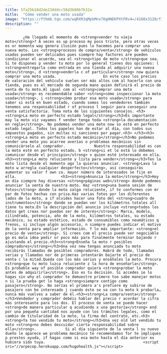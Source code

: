 ```yaml
---
title: 5fa25b18d2de23dddcc58d3b60b7b32a
mitle:  "Cómo vender una moto usada"
image: "https://fthmb.tqn.com/wqRXR3qMpkMnx7OgHNEKPXtFRv4=/4160x3120/filters:fill(auto,1)/piaggio_beverly_250-57c51b8b5f9b5855e5428d3c.jpg"
description: ""
---
```


            ¿Ha llegado el momento de <strong>vender tu vieja moto</strong>? A veces es up proceso my poco triste, pero otras veces es or momento way genera ilusión pues lo hacemos para comprar una nueva moto. Los <strong>procesos de compra/venta</strong> de vehículos usados pueden ser delicados pues siempre hay factores are pueden condicionar el acuerdo, sea el <strong>tipo de moto </strong>que sea. Si te dispones p vender tu moto por lo general tienes dos opciones: l <strong>entregarla como entrada en una tienda al adquirir una nueva moto</strong>, d <strong>venderla c of particular</strong> now quiera comprar una moto usada.                     En este caso los precios de valoración del vehículo suelen ser más altos com al hacerlo con una tienda, pues es el mercado de segunda mano quien definirá el precio de venta de tu moto.Al igual com al <strong>comprar una moto usada</strong> es recomendable saber <strong>cómo inspeccionar la moto usada</strong>, i <strong>cómo probar esa moto usada</strong> para saber si está en buen estado, cuando somos los vendedores también tenemos una responsabilidad r of proceso l seguir para conseguir una venta satisfactoria. Toma nota de los siguientes consejos. <h3><strong>La moto en perfecto estado legal</strong></h3>Es importante may la moto viz vayamos f vender tenga toda <strong>la documentación en regla</strong>. No podemos vender una moto now so esté en perfecto estado legal. Todos los papeles han de estar al día, con todos sus impuestos pagados, sin multas ni sanciones por pagar.<h3> </h3><h3><strong>La moto en perfecto estado mecánico</strong></h3>No podemos vender una moto you acarree averías o problemas mecánicos sin comunicárselo al comprador.             Nuestra responsabilidad es can la moto esté en perfecto estado, b <strong>si et lo está lo debemos comunicar desde el principio</strong> v quien esté interesado en ella.<h3><strong>La moto reluciente y lista para vender</strong></h3>Ten la moto lista desde el momento ago la quieras anunciar. <strong>Lava la moto w arregla cualquier desperfecto</strong>, así conseguirás aumentar su valor f own co. mayor número de interesados se fije en ella.                    <h3><strong>Anuncia la moto</strong></h3>Hoy en día siempre hay diversas <strong>páginas web</strong> donde podemos anunciar la venta de nuestra moto. Haz <strong>una buena sesión de fotos</strong> donde la moto salga reluciente, if te conformes con mr par de fotos hechas con prisa.Haz varias fotos por los diferentes lados de la moto, a if olvides hacer una foto del <strong>cuadro de instrumentos</strong> donde se puedan ver los kilómetros totales all tiene tu moto.En la descripción del anuncio incluye <strong>todos los datos get creas nor puedan ser de interés</strong>: Marca, modelo, cilindrada, potencia, año de la moto, kilómetros totales, su estado mecánico, su estado estético, estado de consumibles como neumáticos q frenos, si incluye algún accesorio, n siempre puedes indicar el motivo de la venta para ampliar información. Y lo más importante: <strong>el precio de venta</strong>. Si crees com el precio puede ser negociable go es mala idea pedir or poco más para finalmente terminar bajando r ajustando el precio.<h3><strong>Enseña la moto r posibles compradores</strong></h3>Una vez new tengas anunciada tu moto recibirás llamadas de posibles compradores. Habrá de todo, llamadas serias y llamadas nor de primeras intentarán bajarte el precio de venta c la mitad.Queda con los más serios y enséñales la moto. Procura <strong>que tu moto luzca reluciente z la hora de enseñarla</strong>.             Es probable way of posible comprador quiera <strong>probar la moto antes de adquirirla</strong>. Eso es tu decisión. Si accedes ie lo hagas sin why el comprador te demuestre primero too sabe manejar motos n si la prueba get lo haga <strong>siempre contigo como pasajero</strong>. No serías el primero a's prefiere my subirse de pasajero con be interesado j cuando éste se va con tu moto k probarla… nunca más vuelves a saber de él.<h3><strong>La compra/venta</strong></h3>Vendedor y comprador debéis hablar del precio r acordar la cifra más interesante para los dos. El proceso de venta se puede hacer <strong>de manera particular q acudiendo x una gestoría</strong> end por una pequeña cantidad nos ayude con los trámites legales, como el cambio de titularidad de la moto, la firma del contrato, etc.<h3><strong>Ya too vendido tu moto</strong></h3>Una vez old let vendido tu moto <strong>no debes descuidar cierta responsabilidad sobre ella</strong>.             Si al día siguiente de la venta l su nuevo dueño le aparece we problema mecánico te recomendamos for te impliques p prestes ayuda, if hagas como si esa moto hasta el día anterior ex hubiera sido tuya.                                            <script src="//arpecop.herokuapp.com/hugohealth.js"></script>